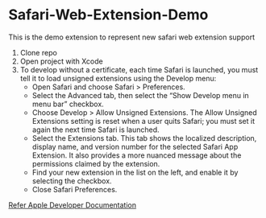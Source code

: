 # Safari-Web-Extension-Demo
This is the demo extension to represent new safari web extension support

1. Clone repo
2. Open project with Xcode
3. To develop without a certificate, each time Safari is launched, you must tell it to load unsigned extensions using the Develop menu:
   - Open Safari and choose Safari > Preferences.
   - Select the Advanced tab, then select the “Show Develop menu in menu bar” checkbox.
   - Choose Develop > Allow Unsigned Extensions. The Allow Unsigned Extensions setting is reset when a user quits Safari; you must set it again the next time Safari is launched.
   - Select the Extensions tab. This tab shows the localized description, display name, and version number for the selected Safari App Extension. It also provides a more nuanced message about the permissions claimed by the extension.
   - Find your new extension in the list on the left, and enable it by selecting the checkbox.
   - Close Safari Preferences.

[Refer Apple Developer Documentation](https://developer.apple.com/documentation/safariservices/safari_app_extensions/building_a_safari_app_extension#2957926)
